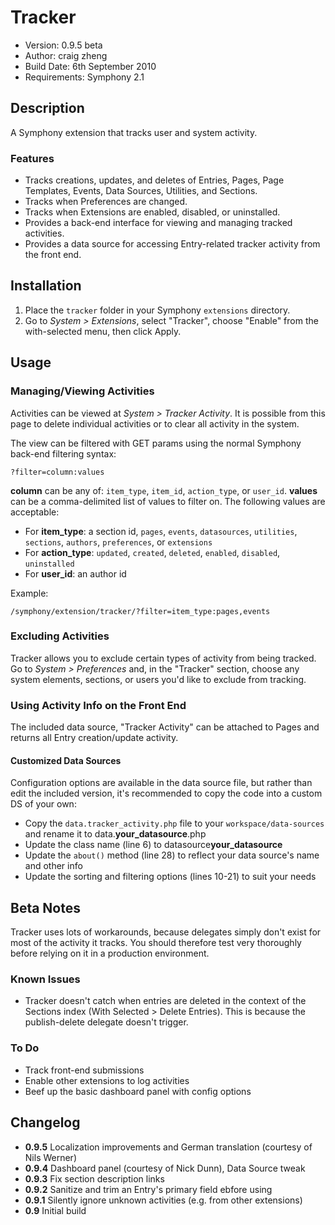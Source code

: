 # Tracker

- Version: 0.9.5 beta
- Author: craig zheng
- Build Date: 6th September 2010
- Requirements: Symphony 2.1

## Description

A Symphony extension that tracks user and system activity.

### Features

- Tracks creations, updates, and deletes of Entries, Pages, Page Templates, Events, Data Sources, Utilities, and Sections. 
- Tracks when Preferences are changed.
- Tracks when Extensions are enabled, disabled, or uninstalled.
- Provides a back-end interface for viewing and managing tracked activities.
- Provides a data source for accessing Entry-related tracker activity from the front end.

## Installation

1. Place the `tracker` folder in your Symphony `extensions` directory.
2. Go to _System > Extensions_, select "Tracker", choose "Enable" from the with-selected menu, then click Apply.

## Usage

### Managing/Viewing Activities

Activities can be viewed at _System > Tracker Activity_. It is possible from this page to delete individual activities or to clear all activity in the system.

The view can be filtered with GET params using the normal Symphony back-end filtering syntax: 

	?filter=column:values

**column** can be any of: `item_type`, `item_id`, `action_type`, or `user_id`. **values** can be a comma-delimited list of values to filter on. The following values are acceptable:

- For **item_type**: a section id, `pages`, `events`, `datasources`, `utilities`, `sections`, `authors`, `preferences`, or `extensions`
- For **action_type**: `updated`, `created`, `deleted`, `enabled`, `disabled`, `uninstalled`
- For **user_id**: an author id

Example:

	/symphony/extension/tracker/?filter=item_type:pages,events

### Excluding Activities

Tracker allows you to exclude certain types of activity from being tracked. Go to _System > Preferences_ and, in the "Tracker" section, choose any system elements, sections, or users you'd like to exclude from tracking.

### Using Activity Info on the Front End

The included data source, "Tracker Activity" can be attached to Pages and returns all Entry creation/update activity. 

#### Customized Data Sources

Configuration options are available in the data source file, but rather than edit the included version, it's recommended to copy the code into a custom DS of your own:

- Copy the `data.tracker_activity.php` file to your `workspace/data-sources` and rename it to data.**your_datasource**.php
- Update the class name (line 6) to datasource**your_datasource**
- Update the `about()` method (line 28) to reflect your data source's name and other info
- Update the sorting and filtering options (lines 10-21) to suit your needs

## Beta Notes

Tracker uses lots of workarounds, because delegates simply don't exist for most of the activity it tracks. You should therefore test very thoroughly before relying on it in a production environment.

### Known Issues

- Tracker doesn't catch when entries are deleted in the context of the Sections index (With Selected > Delete Entries). This is because the publish-delete delegate doesn't trigger.

### To Do

- Track front-end submissions
- Enable other extensions to log activities
- Beef up the basic dashboard panel with config options

## Changelog

- **0.9.5** Localization improvements and German translation (courtesy of Nils Werner)
- **0.9.4** Dashboard panel (courtesy of Nick Dunn), Data Source tweak
- **0.9.3** Fix section description links
- **0.9.2** Sanitize and trim an Entry's primary field ebfore using
- **0.9.1** Silently ignore unknown activities (e.g. from other extensions)
- **0.9** Initial build
